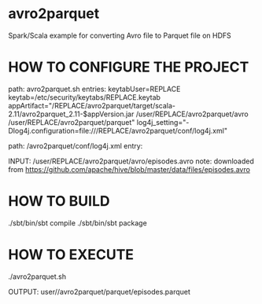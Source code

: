 # avro2parquet
Spark/Scala example for converting Avro file to Parquet file on HDFS

# HOW TO CONFIGURE THE PROJECT
path: avro2parquet.sh
entries:
  keytabUser=REPLACE
  keytab=/etc/security/keytabs/REPLACE.keytab
  appArtifact="/REPLACE/avro2parquet/target/scala-2.11/avro2parquet_2.11-$appVersion.jar /user/REPLACE/avro2parquet/avro /user/REPLACE/avro2parquet/parquet"
  log4j_setting="-Dlog4j.configuration=file:///REPLACE/avro2parquet/conf/log4j.xml"

path: /avro2parquet/conf/log4j.xml
entry:
<param name="file"
			value="/REPLACE/avro2parquet/log/log.out" />

INPUT: /user/REPLACE/avro2parquet/avro/episodes.avro
note: downloaded from https://github.com/apache/hive/blob/master/data/files/episodes.avro

# HOW TO BUILD
./sbt/bin/sbt compile
./sbt/bin/sbt package

# HOW TO EXECUTE
./avro2parquet.sh

OUTPUT: user/<REPLACE>/avro2parquet/parquet/episodes.parquet
